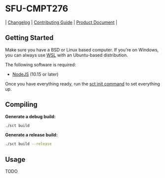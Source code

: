 # SFU-CMPT276
| [Changelog](CHANGELOG.md) | [Contributing Guide](CONTRIBUTING.md) | [Product Document](docs/project/Product-Document.md) |



## Getting Started

Make sure you have a BSD or Linux based computer. If you're on Windows, you can always use [WSL](https://docs.microsoft.com/en-us/windows/wsl/install-win10) with an Ubuntu-based distribution.

The following software is required:

- [NodeJS](https://nodejs.org/) (10.15 or later)

Once you have everything ready, run the [sct init command](https://github.com/eth-p/SFU-CMPT276/wiki/sct-init) to set everything up.



## Compiling

**Generate a debug build:**

```bash
./sct build
```

**Generate a release build:**

```bash
./sct build --release
```



## Usage

TODO

